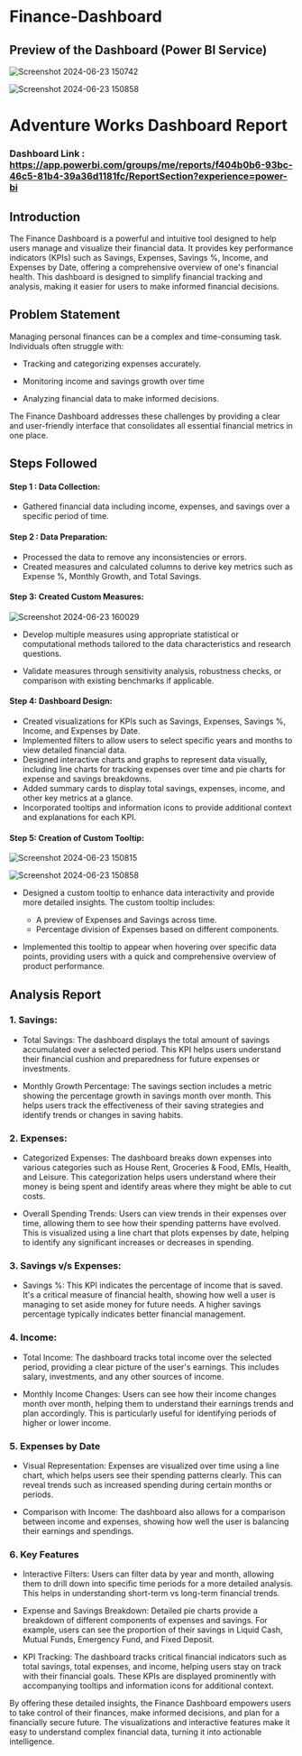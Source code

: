 # Finance-Dashboard

## Preview of the Dashboard (Power BI Service)

 ![Screenshot 2024-06-23 150742](https://github.com/Abtg08/Finance-Dashboard/assets/87989296/0e6a8b70-3d50-4dca-8f05-519db5b7fa19)

 ![Screenshot 2024-06-23 150858](https://github.com/Abtg08/Finance-Dashboard/assets/87989296/4b900296-0e7c-4048-b2cc-7a4e96644229)

# Adventure Works Dashboard Report

### Dashboard Link : https://app.powerbi.com/groups/me/reports/f404b0b6-93bc-46c5-81b4-39a36d1181fc/ReportSection?experience=power-bi

## Introduction
The Finance Dashboard is a powerful and intuitive tool designed to help users manage and visualize their financial data. It provides key performance indicators (KPIs) such as Savings, Expenses, Savings %, Income, and Expenses by Date, offering a comprehensive overview of one's financial health. This dashboard is designed to simplify financial tracking and analysis, making it easier for users to make informed financial decisions.



## Problem Statement

Managing personal finances can be a complex and time-consuming task. Individuals often struggle with:

- Tracking and categorizing expenses accurately.

- Monitoring income and savings growth over time

- Analyzing financial data to make informed decisions.

The Finance Dashboard addresses these challenges by providing a clear and user-friendly interface that consolidates all essential financial metrics in one place.


## Steps Followed 

#### Step 1 : Data Collection:
  - Gathered financial data including income, expenses, and savings over a specific period of time.

#### Step 2 : Data Preparation:

- Processed the data to remove any inconsistencies or errors.
- Created measures and calculated columns to derive key metrics such as Expense %, Monthly Growth, and Total Savings.

#### Step 3: Created Custom Measures:

![Screenshot 2024-06-23 160029](https://github.com/Abtg08/Finance-Dashboard/assets/87989296/afbaa930-74bd-4558-b1af-35d17e93bd92)

- Develop multiple measures using appropriate statistical or computational methods tailored to the data characteristics and research questions.

- Validate measures through sensitivity analysis, robustness checks, or comparison with existing benchmarks if applicable.


#### Step 4: Dashboard Design:

- Created visualizations for KPIs such as Savings, Expenses, Savings %, Income, and Expenses by Date.
- Implemented filters to allow users to select specific years and months to view detailed financial data.
- Designed interactive charts and graphs to represent data visually, including line charts for tracking expenses over time and pie charts for expense and savings breakdowns.
- Added summary cards to display total savings, expenses, income, and other key metrics at a glance.
- Incorporated tooltips and information icons to provide additional context and explanations for each KPI.

#### Step 5: Creation of Custom Tooltip:

 ![Screenshot 2024-06-23 150815](https://github.com/Abtg08/Finance-Dashboard/assets/87989296/aa85e476-f9fe-46a8-ae07-62e9c07eac0c)

 ![Screenshot 2024-06-23 150858](https://github.com/Abtg08/Finance-Dashboard/assets/87989296/74c72dca-b841-49aa-927c-8e297d3989cd)

- Designed a custom tooltip to enhance data interactivity and provide more detailed insights. The custom tooltip includes:
    - A preview of Expenses and Savings across time.
    - Percentage division of Expenses based on different components.

- Implemented this tooltip to appear when hovering over specific data points, providing users with a quick and comprehensive overview of product performance.



## Analysis Report

### 1. Savings: 

 - Total Savings: The dashboard displays the total amount of savings accumulated over a selected period. This KPI helps users understand their financial cushion and preparedness for future expenses or investments.

- Monthly Growth Percentage: The savings section includes a metric showing the percentage growth in savings month over month. This helps users track the effectiveness of their saving strategies and identify trends or changes in saving habits.

### 2. Expenses:

- Categorized Expenses: The dashboard breaks down expenses into various categories such as House Rent, Groceries & Food, EMIs, Health, and Leisure. This categorization helps users understand where their money is being spent and identify areas where they might be able to cut costs.

- Overall Spending Trends: Users can view trends in their expenses over time, allowing them to see how their spending patterns have evolved. This is visualized using a line chart that plots expenses by date, helping to identify any significant increases or decreases in spending.

### 3. Savings v/s Expenses:

- Savings %: This KPI indicates the percentage of income that is saved. It's a critical measure of financial health, showing how well a user is managing to set aside money for future needs. A higher savings percentage typically indicates better financial management.

### 4. Income:

- Total Income: The dashboard tracks total income over the selected period, providing a clear picture of the user's earnings. This includes salary, investments, and any other sources of income.

- Monthly Income Changes: Users can see how their income changes month over month, helping them to understand their earnings trends and plan accordingly. This is particularly useful for identifying periods of higher or lower income.


### 5. Expenses by Date

- Visual Representation: Expenses are visualized over time using a line chart, which helps users see their spending patterns clearly. This can reveal trends such as increased spending during certain months or periods.

- Comparison with Income: The dashboard also allows for a comparison between income and expenses, showing how well the user is balancing their earnings and spendings.


### 6. Key Features


- Interactive Filters: Users can filter data by year and month, allowing them to drill down into specific time periods for a more detailed analysis. This helps in understanding short-term vs long-term financial trends.

- Expense and Savings Breakdown: Detailed pie charts provide a breakdown of different components of expenses and savings. For example, users can see the proportion of their savings in Liquid Cash, Mutual Funds, Emergency Fund, and Fixed Deposit.

- KPI Tracking: The dashboard tracks critical financial indicators such as total savings, total expenses, and income, helping users stay on track with their financial goals. These KPIs are displayed prominently with accompanying tooltips and information icons for additional context.

By offering these detailed insights, the Finance Dashboard empowers users to take control of their finances, make informed decisions, and plan for a financially secure future. The visualizations and interactive features make it easy to understand complex financial data, turning it into actionable intelligence.

